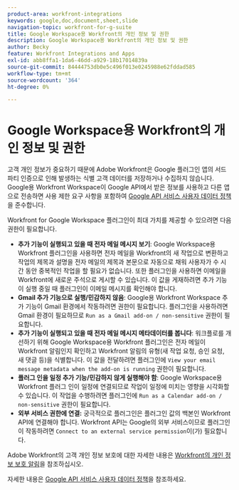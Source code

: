 ```yaml
---
product-area: workfront-integrations
keywords: google,doc,document,sheet,slide
navigation-topic: workfront-for-g-suite
title: Google Workspace용 Workfront의 개인 정보 및 권한
description: Google Workspace용 Workfront의 개인 정보 및 권한
author: Becky
feature: Workfront Integrations and Apps
exl-id: abb8ffa1-1da6-46dd-a929-18b17014839a
source-git-commit: 84444753db0e5c496f013e0245988e62fddad585
workflow-type: tm+mt
source-wordcount: '364'
ht-degree: 0%

---
```


# Google Workspace용 Workfront의 개인 정보 및 권한

고객 개인 정보가 중요하기 때문에 Adobe Workfront은 Google 플러그인 앱의 서드파티 인증으로 인해 발생하는 식별 고객 데이터를 저장하거나 수집하지 않습니다. Google용 Workfront Workspace이 Google API에서 받은 정보를 사용하고 다른 앱으로 전송하면 사용 제한 요구 사항을 포함하여 [Google API 서비스 사용자 데이터 정책](https://developers.google.com/terms/api-services-user-data-policy)을 준수합니다.

Workfront for Google Workspace 플러그인이 최대 가치를 제공할 수 있으려면 다음 권한이 필요합니다.

* **추가 기능이 실행되고 있을 때 전자 메일 메시지 보기**: Google Workspace용 Workfront 플러그인을 사용하면 전자 메일을 Workfront의 새 작업으로 변환하고 작업의 제목과 설명을 전자 메일의 제목과 본문으로 자동으로 채워 사용자가 수 시간 동안 중복적인 작업을 할 필요가 없습니다. 또한 플러그인을 사용하면 이메일을 Workfront에 새로운 주석으로 게시할 수 있습니다. 이 값을 게재하려면 추가 기능이 실행 중일 때 플러그인이 이메일 메시지를 확인해야 합니다.
* **Gmail 추가 기능으로 실행/민감하지 않음**: Google용 Workfront Workspace 추가 기능이 Gmail 환경에서 작동하려면 권한이 필요합니다. 플러그인을 사용하려면 Gmail 환경이 필요하므로 `Run as a Gmail add-on / non-sensitive` 권한이 필요합니다.
* **추가 기능이 실행되고 있을 때 전자 메일 메시지 메타데이터를 봅니다**: 워크플로를 개선하기 위해 Google Workspace용 Workfront 플러그인은 전자 메일이 Workfront 알림인지 확인하고 Workfront 알림의 유형(새 작업 요청, 승인 요청, 새 댓글 등)을 식별합니다. 이 값을 전달하려면 플러그인에 `View your email message metadata when the add-on is running` 권한이 필요합니다.
* **플러그 인을 일정 추가 기능/민감하지 않게 실행해야 함**: Google Workspace용 Workfront 플러그 인이 일정에 연결되므로 작업이 일정에 미치는 영향을 시각화할 수 있습니다. 이 작업을 수행하려면 플러그인에 `Run as a Calendar add-on / non-sensitive` 권한이 필요합니다.
* **외부 서비스 권한에 연결:** 궁극적으로 플러그인은 플러그인 값의 백본인 Workfront API에 연결해야 합니다. Workfront API는 Google의 외부 서비스이므로 플러그인이 작동하려면 `Connect to an external service permission`이(가) 필요합니다.

Adobe Workfront의 고객 개인 정보 보호에 대한 자세한 내용은 [Workfront의 개인 정보 보호 알림](https://www.adobe.com/content/dam/cc/en/legal/terms/enterprise/pdfs/Privacy-Notice-and-Privacy-Shield-Statement-Adobe-Workfront.pdf)을 참조하십시오.

자세한 내용은 [Google API 서비스 사용자 데이터 정책](https://developers.google.com/terms/api-services-user-data-policy)을 참조하세요.

